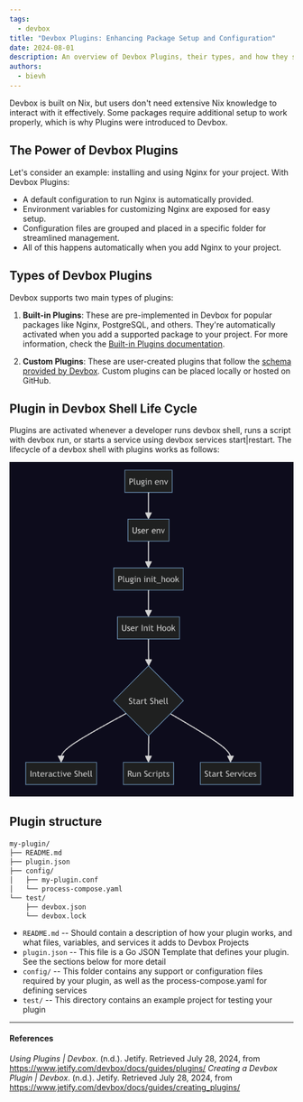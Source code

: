 ```yaml
---
tags: 
  - devbox
title: "Devbox Plugins: Enhancing Package Setup and Configuration"
date: 2024-08-01
description: An overview of Devbox Plugins, their types, and how they simplify package setup and configuration in Devbox environments
authors:
  - bievh
---
```


Devbox is built on Nix, but users don't need extensive Nix knowledge to interact with it effectively. Some packages require additional setup to work properly, which is why Plugins were introduced to Devbox.
## The Power of Devbox Plugins

Let's consider an example: installing and using Nginx for your project. With Devbox Plugins:

- A default configuration to run Nginx is automatically provided.
- Environment variables for customizing Nginx are exposed for easy setup.
- Configuration files are grouped and placed in a specific folder for streamlined management.
- All of this happens automatically when you add Nginx to your project.

## Types of Devbox Plugins

Devbox supports two main types of plugins:

1. **Built-in Plugins**: These are pre-implemented in Devbox for popular packages like Nginx, PostgreSQL, and others. They're automatically activated when you add a supported package to your project. For more information, check the [Built-in Plugins documentation](https://www.jetify.com/devbox/docs/guides/plugins/#using-plugins).

2. **Custom Plugins**: These are user-created plugins that follow the [schema provided by Devbox](https://www.jetify.com/devbox/docs/guides/creating_plugins/#plugin-design). Custom plugins can be placed locally or hosted on GitHub.

## Plugin in Devbox Shell Life Cycle
Plugins are activated whenever a developer runs devbox shell, runs a script with devbox run, or starts a service using devbox services start|restart. The lifecycle of a devbox shell with plugins works as follows:

![](./assets/devboxshell_lifecycle.png)

## Plugin structure
```
my-plugin/
├── README.md
├── plugin.json
├── config/
│   ├── my-plugin.conf
│   └── process-compose.yaml
└── test/
    ├── devbox.json
    └── devbox.lock
```
- `README.md` -- Should contain a description of how your plugin works, and what files, variables, and services it adds to Devbox Projects
- `plugin.json` -- This file is a Go JSON Template that defines your plugin. See the sections below for more detail
- `config/` -- This folder contains any support or configuration files required by your plugin, as well as the process-compose.yaml for defining services
- `test/` -- This directory contains an example project for testing your plugin

---
#### References
*Using Plugins | Devbox*. (n.d.). Jetify. Retrieved July 28, 2024, from https://www.jetify.com/devbox/docs/guides/plugins/
*Creating a Devbox Plugin | Devbox*. (n.d.). Jetify. Retrieved July 28, 2024, from https://www.jetify.com/devbox/docs/guides/creating_plugins/
